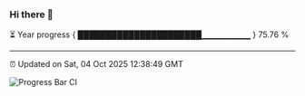 ### Hi there 👋

⏳ Year progress { ██████████████████████▁▁▁▁▁▁▁▁ } 75.76 %

---

⏰ Updated on Sat, 04 Oct 2025 12:38:49 GMT

![Progress Bar CI](https://github.com/liununu/liununu/workflows/Progress%20Bar%20CI/badge.svg)
